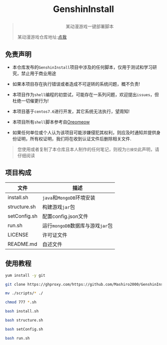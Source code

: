 # <p align="center">GenshinInstall</p>
> <p align="center">某动漫游戏一键部署脚本</p>
> 
> 某动漫游戏仓库地址:[点我](https://github.com/Grasscutters/Grasscutte)


## 免责声明
- 本仓库发布的`GenshinInstall`项目中涉及的任何脚本，仅用于测试和学习研究，禁止用于商业用途

- 如果本项目存在执行错误或者造成不可逆转的系统问题，概不负责!

- 本项目作为`shell`编程的初尝试，可能存在一系列问题，欢迎提出`issues`，但杜绝一切催更行为!

- 本项目基于`centos7.6`进行开发，其它系统无法执行，望周知!

- 本项目所有`shell`脚本参考自[Oreomeow](https://github.com/Oreomeow)

- 如果任何单位或个人认为该项目可能涉嫌侵犯其权利，则应及时通知并提供身份证明，所有权证明，我们将在收到认证文件后删除相关文件.

> 您使用或者复制了本仓库且本人制作的任何笔记，则视为`已接受`此声明，请仔细阅读



## 项目构成

| 文件         | 描述                             |
| ------------ | -------------------------------- |
| install.sh   | `java`和`MongoDB`环境安装        |
| structure.sh | 构建游戏`jar`包                  |
| setConfig.sh | 配置config.json文件              |
| run.sh       | 运行`mongoDB`数据库与游戏`jar`包 |
| LICENSE      | 许可证文件                       |
| README.md    | 自述文件                         |



## 使用教程
```bash
yum install -y git

git clone https://ghproxy.com/https://github.com/Mashiro2000/GenshinInstall.git scripts

mv ./scripts/* ./

chmod 777 *.sh

bash install.sh

bash structure.sh

bash setConfig.sh

bash run.sh
```
